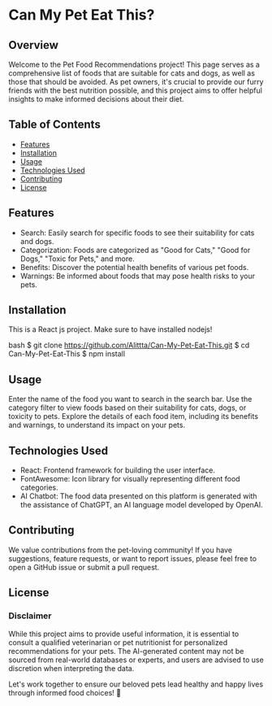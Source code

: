 # Can My Pet Eat This?

## Overview

Welcome to the Pet Food Recommendations project! This page serves as a comprehensive list of foods that are suitable for cats and dogs, as well as those that should be avoided. As pet owners, it's crucial to provide our furry friends with the best nutrition possible, and this project aims to offer helpful insights to make informed decisions about their diet.

## Table of Contents

- [Features](#features)
- [Installation](#installation)
- [Usage](#usage)
- [Technologies Used](#technologies-used)
- [Contributing](#contributing)
- [License](#license)

## Features

- Search: Easily search for specific foods to see their suitability for cats and dogs.
- Categorization: Foods are categorized as "Good for Cats," "Good for Dogs," "Toxic for Pets," and more.
- Benefits: Discover the potential health benefits of various pet foods.
- Warnings: Be informed about foods that may pose health risks to your pets.

## Installation

This is a React js project. Make sure to have installed nodejs!

bash
$ git clone https://github.com/Alittta/Can-My-Pet-Eat-This.git
$ cd Can-My-Pet-Eat-This
$ npm install

## Usage

Enter the name of the food you want to search in the search bar.
Use the category filter to view foods based on their suitability for cats, dogs, or toxicity to pets.
Explore the details of each food item, including its benefits and warnings, to understand its impact on your pets.

## Technologies Used

- React: Frontend framework for building the user interface.
- FontAwesome: Icon library for visually representing different food categories.
- AI Chatbot: The food data presented on this platform is generated with the assistance of ChatGPT, an AI language model developed by OpenAI.


## Contributing
We value contributions from the pet-loving community! If you have suggestions, feature requests, or want to report issues, please feel free to open a GitHub issue or submit a pull request.

## License

### Disclaimer
While this project aims to provide useful information, it is essential to consult a qualified veterinarian or pet nutritionist for personalized recommendations for your pets. The AI-generated content may not be sourced from real-world databases or experts, and users are advised to use discretion when interpreting the data.

Let's work together to ensure our beloved pets lead healthy and happy lives through informed food choices! 🐾

